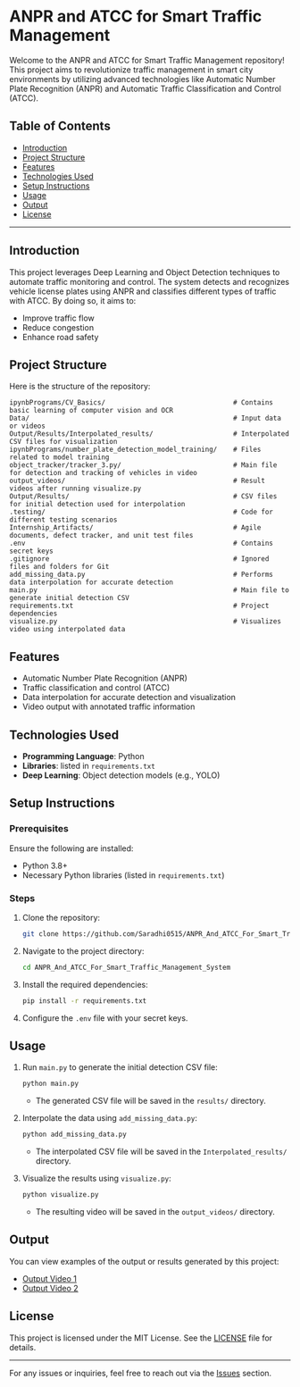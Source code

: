# ANPR and ATCC for Smart Traffic Management

Welcome to the ANPR and ATCC for Smart Traffic Management repository! This project aims to revolutionize traffic management in smart city environments by utilizing advanced technologies like Automatic Number Plate Recognition (ANPR) and Automatic Traffic Classification and Control (ATCC).

## Table of Contents

- [Introduction](#introduction)
- [Project Structure](#project-structure)
- [Features](#features)
- [Technologies Used](#technologies-used)
- [Setup Instructions](#setup-instructions)
- [Usage](#usage)
- [Output](#output)
- [License](#license)

---

## Introduction

This project leverages Deep Learning and Object Detection techniques to automate traffic monitoring and control. The system detects and recognizes vehicle license plates using ANPR and classifies different types of traffic with ATCC. By doing so, it aims to:

- Improve traffic flow
- Reduce congestion
- Enhance road safety

## Project Structure

Here is the structure of the repository:

```
ipynbPrograms/CV_Basics/                                # Contains basic learning of computer vision and OCR
Data/                                                   # Input data or videos
Output/Results/Interpolated_results/                    # Interpolated CSV files for visualization
ipynbPrograms/number_plate_detection_model_training/    # Files related to model training
object_tracker/tracker_3.py/                            # Main file for detection and tracking of vehicles in video
output_videos/                                          # Result videos after running visualize.py
Output/Results/                                         # CSV files for initial detection used for interpolation
.testing/                                               # Code for different testing scenarios
Internship_Artifacts/                                   # Agile documents, defect tracker, and unit test files
.env                                                    # Contains secret keys
.gitignore                                              # Ignored files and folders for Git
add_missing_data.py                                     # Performs data interpolation for accurate detection
main.py                                                 # Main file to generate initial detection CSV
requirements.txt                                        # Project dependencies
visualize.py                                            # Visualizes video using interpolated data
```

## Features

- Automatic Number Plate Recognition (ANPR)
- Traffic classification and control (ATCC)
- Data interpolation for accurate detection and visualization
- Video output with annotated traffic information

## Technologies Used

- **Programming Language**: Python
- **Libraries**: listed in `requirements.txt`
- **Deep Learning**: Object detection models (e.g., YOLO)

## Setup Instructions

### Prerequisites

Ensure the following are installed:

- Python 3.8+
- Necessary Python libraries (listed in `requirements.txt`)

### Steps

1. Clone the repository:
   ```bash
   git clone https://github.com/Saradhi0515/ANPR_And_ATCC_For_Smart_Traffic_Management_System.git
   ```
2. Navigate to the project directory:
   ```bash
   cd ANPR_And_ATCC_For_Smart_Traffic_Management_System
   ```
3. Install the required dependencies:
   ```bash
   pip install -r requirements.txt
   ```
4. Configure the `.env` file with your secret keys.

## Usage

1. Run `main.py` to generate the initial detection CSV file:
   ```bash
   python main.py
   ```
   - The generated CSV file will be saved in the `results/` directory.

2. Interpolate the data using `add_missing_data.py`:
   ```bash
   python add_missing_data.py
   ```
   - The interpolated CSV file will be saved in the `Interpolated_results/` directory.

3. Visualize the results using `visualize.py`:
   ```bash
   python visualize.py
   ```
   - The resulting video will be saved in the `output_videos/` directory.

## Output

You can view examples of the output or results generated by this project:

- [Output Video 1](https://drive.google.com/file/d/18kXH2gPBrXbENc6GSOcBSypdQme7qgPY/view?usp=sharing)
- [Output Video 2](https://drive.google.com/file/d/1htVjJBrTU6we8hHl2GbJXRxWiY0Vv5LZ/view?usp=sharing)

## License

This project is licensed under the MIT License. See the [LICENSE](LICENSE) file for details.

---

For any issues or inquiries, feel free to reach out via the [Issues](https://github.com/Saradhi0515/ANPR_And_ATCC_For_Smart_Traffic_Management_System/issues) section.
